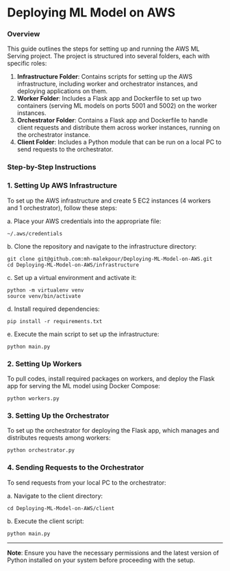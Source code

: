 # Deploying ML Model on AWS

### Overview

This guide outlines the steps for setting up and running the AWS ML Serving project. The project is structured into several folders, each with specific roles:

1. **Infrastructure Folder**: Contains scripts for setting up the AWS infrastructure, including worker and orchestrator instances, and deploying applications on them.
2. **Worker Folder**: Includes a Flask app and Dockerfile to set up two containers (serving ML models on ports 5001 and 5002) on the worker instances.
3. **Orchestrator Folder**: Contains a Flask app and Dockerfile to handle client requests and distribute them across worker instances, running on the orchestrator instance.
4. **Client Folder**: Includes a Python module that can be run on a local PC to send requests to the orchestrator.

### Step-by-Step Instructions

### 1. Setting Up AWS Infrastructure

To set up the AWS infrastructure and create 5 EC2 instances (4 workers and 1 orchestrator), follow these steps:

a. Place your AWS credentials into the appropriate file:

```
~/.aws/credentials
```

b. Clone the repository and navigate to the infrastructure directory:

```
git clone git@github.com:mh-malekpour/Deploying-ML-Model-on-AWS.git
cd Deploying-ML-Model-on-AWS/infrastructure
```

c. Set up a virtual environment and activate it:

```
python -m virtualenv venv
source venv/bin/activate
```

d. Install required dependencies:

```
pip install -r requirements.txt
```

e. Execute the main script to set up the infrastructure:

```
python main.py
```

### 2. Setting Up Workers

To pull codes, install required packages on workers, and deploy the Flask app for serving the ML model using Docker Compose:

```
python workers.py
```

### 3. Setting Up the Orchestrator

To set up the orchestrator for deploying the Flask app, which manages and distributes requests among workers:

```
python orchestrator.py
```

### 4. Sending Requests to the Orchestrator

To send requests from your local PC to the orchestrator:

a. Navigate to the client directory:

```
cd Deploying-ML-Model-on-AWS/client
```

b. Execute the client script:

```
python main.py
```

---
**Note**: Ensure you have the necessary permissions and the latest version of Python installed on your system before proceeding with the setup.
